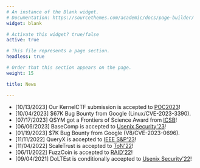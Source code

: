 ```yaml
---
# An instance of the Blank widget.
# Documentation: https://sourcethemes.com/academic/docs/page-builder/
widget: blank

# Activate this widget? true/false
active: true

# This file represents a page section.
headless: true

# Order that this section appears on the page.
weight: 15

title: News

---
```

* [10/13/2023] Our KernelCTF submission is accepted to [POC2023](https://powerofcommunity.net/)!
* [10/04/2023] $67K Bug Bounty from Google (Linux/CVE-2023-3390).
* [07/17/2023] QSYM got a Frontiers of Science Award from [ICSB](https://www.icbs.cn/)!
* [06/06/2023] BaseComp is accepted to [Usenix Security'23](https://www.usenix.org/conference/usenixsecurity23)!
* [01/19/2023] $7K Bug Bounty from Google (V8/CVE-2023-0696).
* [11/11/2022] QueryX is accepted to [IEEE
    S&P'23](https://www.ieee-security.org/TC/SP2023/index.html)!
* [11/04/2022] ScaleTrust is accepted to [ToN'22](https://ieeexplore.ieee.org/xpl/RecentIssue.jsp?punumber=90)!
* [06/11/2022] FuzzCoin is accepted to [RAID'22](https://raid2022.cs.ucy.ac.cy/index.html)!
* [09/04/2021] DoLTEst is conditionally accepted to [Usenix Security'22](https://www.usenix.org/conference/usenixsecurity22)!
<!-- * [07/21/2021] HardsHeap is conditionally accepted to [CCS'21](https://www.sigsac.org/ccs/CCS2021/)! -->
